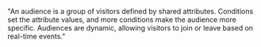 
"An audience is a group of visitors defined by shared attributes. Conditions set the attribute values, and more conditions make the audience more specific. Audiences are dynamic, allowing visitors to join or leave based on real-time events."
